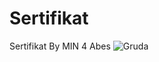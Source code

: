 # Sertifikat
Sertifikat By MIN 4 Abes
![Gruda](https://github.com/user-attachments/assets/bfa59b6d-464e-4f53-99c4-8f65fbfff4d9)
